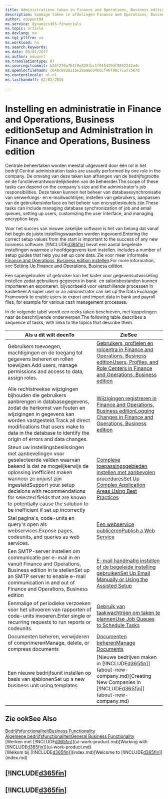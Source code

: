 ```yaml
---
title: Administratieve taken in Finance and Operations, Business edition | Microsoft Docs
description: Sommige taken in afdelingen Finance and Operations, Business edition vereisen centrale administratie en instelling. Zie om welke taken het gaat en wat u hiermee doet.
author: edupont04
ms.service: dynamics365-financials
ms.topic: article
ms.devlang: na
ms.tgt_pltfrm: na
ms.workload: na
ms.search.keywords: 
ms.date: 09/01/2017
ms.author: edupont
ms.translationtype: HT
ms.sourcegitcommit: b34f276a764f0e828fbc1f015429df9852242a4c
ms.openlocfilehash: c64bc883031be28aa6634bdcf48f00c7ca77567d
ms.contentlocale: nl-nl
ms.lasthandoff: 02/02/2018

---
```

# <a name="setup-and-administration-in-finance-and-operations-business-edition"></a><span data-ttu-id="9e534-104">Instelling en administratie in Finance and Operations, Business edition</span><span class="sxs-lookup"><span data-stu-id="9e534-104">Setup and Administration in Finance and Operations, Business edition</span></span>
<span data-ttu-id="9e534-105">Centrale beheertaken worden meestal uitgevoerd door één rol in het bedrijf.</span><span class="sxs-lookup"><span data-stu-id="9e534-105">Central administration tasks are usually performed by one role in the company.</span></span> <span data-ttu-id="9e534-106">De omvang van deze taken kan afhangen van de bedrijfsgrootte en de functieverantwoordelijkheden van de beheerder.</span><span class="sxs-lookup"><span data-stu-id="9e534-106">The scope of these tasks can depend on the company's size and the administrator's job responsibilities.</span></span> <span data-ttu-id="9e534-107">Deze taken kunnen het beheer van databasesynchronisatie van verwerkings- en e-mailwachtrijen, instellen van gebruikers, aanpassen van de gebruikersinterface en het beheer van encryptiesleutels zijn.</span><span class="sxs-lookup"><span data-stu-id="9e534-107">These tasks can include managing database synchronization of job and email queues, setting up users, customizing the user interface, and managing encryption keys.</span></span>  

<span data-ttu-id="9e534-108">Voor het succes van nieuwe zakelijke software is het van belang dat vanaf het begin de juiste instellingswaarden worden ingevoerd.</span><span class="sxs-lookup"><span data-stu-id="9e534-108">Entering the correct setup values from the start is important to the success of any new business software.</span></span> [!INCLUDE[d365fin](includes/d365fin_md.md)]<span data-ttu-id="9e534-109"> bevat een aantal begeleide instellingen waarmee u hoofdgegevens kunt instellen.</span><span class="sxs-lookup"><span data-stu-id="9e534-109"> includes a number of setup guides that help you set up core data.</span></span> <span data-ttu-id="9e534-110">Zie voor meer informatie [Finance and Operations, Business edition instellen](setup.md).</span><span class="sxs-lookup"><span data-stu-id="9e534-110">For more information, see [Setting Up Finance and Operations, Business edition](setup.md).</span></span>

<!--Whether you use [!INCLUDE[rim](../../includes/rim_md.md)] to implement setup values or you manually enter them in the new company, you can support your setup decisions with some general recommendations for selected setup fields that are known to potentially cause the solution to be inefficient if defined incorrectly.-->  

<span data-ttu-id="9e534-111">Een supergebruiker of gebruiker kan het kader voor gegevensuitwisseling instellen zodat gebruikers gegevens in bank- en salarisbestanden kunnen importeren en exporteren. bijvoorbeeld voor verschillende processen in kasbeheer.</span><span class="sxs-lookup"><span data-stu-id="9e534-111">A super user or an administrator can set up the Data Exchange Framework to enable users to export and import data in bank and payroll files, for example for various cash management processes.</span></span>  

<span data-ttu-id="9e534-112">In de volgende tabel wordt een reeks taken beschreven, met koppelingen naar de beschrijvende onderwerpen.</span><span class="sxs-lookup"><span data-stu-id="9e534-112">The following table describes a sequence of tasks, with links to the topics that describe them.</span></span>   

|<span data-ttu-id="9e534-113">**Als u dit wilt doen**</span><span class="sxs-lookup"><span data-stu-id="9e534-113">**To**</span></span>|<span data-ttu-id="9e534-114">**Zie**</span><span class="sxs-lookup"><span data-stu-id="9e534-114">**See**</span></span>|  
|------------|-------------|  
|<span data-ttu-id="9e534-115">Gebruikers toevoegen, machtigingen en de toegang tot gegevens beheren en rollen toewijzen.</span><span class="sxs-lookup"><span data-stu-id="9e534-115">Add users, manage permissions and access to data, assign roles.</span></span>|[<span data-ttu-id="9e534-116">Gebruikers, profielen en rolcentra in Finance and Operations, Business edition</span><span class="sxs-lookup"><span data-stu-id="9e534-116">Users, Profiles, and Role Centers in Finance and Operations, Business edition</span></span>](admin-users-profiles-roles.md)|  
|<span data-ttu-id="9e534-117">Alle rechtstreekse wijzigingen bijhouden die gebruikers aanbrengen in databasegegevens, zodat de herkomst van fouten en wijzigingen in gegevens kan worden vastgesteld.</span><span class="sxs-lookup"><span data-stu-id="9e534-117">Track all direct modifications that users make to data in the database to identify the origin of errors and data changes.</span></span>|[<span data-ttu-id="9e534-118">Wijzigingen registreren in Finance and Operations, Business edition</span><span class="sxs-lookup"><span data-stu-id="9e534-118">Logging Changes in Finance and Operations, Business edition</span></span>](across-log-changes.md)|  
|<span data-ttu-id="9e534-119">Steun uw instellingsbeslissingen met aanbevelingen voor geselecteerde velden waarvan bekend is dat ze mogelijkerwijs de oplossing inefficiënt maken wanneer ze onjuist zijn ingesteld</span><span class="sxs-lookup"><span data-stu-id="9e534-119">Support your setup decisions with recommendations for selected fields that are known to potentially cause the solution to be inefficient if set up incorrectly</span></span>|[<span data-ttu-id="9e534-120">Complexe toepassingsgebieden instellen met aanbevolen procedures</span><span class="sxs-lookup"><span data-stu-id="9e534-120">Set Up Complex Application Areas Using Best Practices</span></span>](set-up-complex-application-areas-using-best-practices.md)|  
|<span data-ttu-id="9e534-121">Stel pagina's, code-units en query's open als webservices.</span><span class="sxs-lookup"><span data-stu-id="9e534-121">Expose pages, codeunits, and queries as web services.</span></span>|[<span data-ttu-id="9e534-122">Een webservice publiceren</span><span class="sxs-lookup"><span data-stu-id="9e534-122">Publish a Web Service</span></span>](across-how-publish-web-service.md)|  
|<span data-ttu-id="9e534-123">Een SMTP-server instellen om communicatie per e-mail in en vanuit Finance and Operations, Business edition in te stellen</span><span class="sxs-lookup"><span data-stu-id="9e534-123">Set up an SMTP server to enable e-mail communication in and out of Finance and Operations, Business edition</span></span>| [<span data-ttu-id="9e534-124">E-mail handmatig instellen of de begeleide instelling gebruiken</span><span class="sxs-lookup"><span data-stu-id="9e534-124">Set Up Email Manually or Using the Assisted Setup</span></span>](madeira-how-setup-email.md)|  
|<span data-ttu-id="9e534-125">Eenmalige of periodieke verzoeken voor het uitvoeren van rapporten of code-units invoeren.</span><span class="sxs-lookup"><span data-stu-id="9e534-125">Enter single or recurring requests to run reports or codeunits.</span></span>|[<span data-ttu-id="9e534-126">Gebruik van taakwachtrijen om taken te plannen</span><span class="sxs-lookup"><span data-stu-id="9e534-126">Use Job Queues to Schedule Tasks</span></span>](admin-job-queues-schedule-tasks.md)|  
|<span data-ttu-id="9e534-127">Documenten beheren, verwijderen of comprimeren</span><span class="sxs-lookup"><span data-stu-id="9e534-127">Manage, delete, or compress documents</span></span>|[<span data-ttu-id="9e534-128">Documenten beheren</span><span class="sxs-lookup"><span data-stu-id="9e534-128">Manage Documents</span></span>](admin-manage-documents.md)|  
|<span data-ttu-id="9e534-129">Een nieuwe bedrijfsunit instellen op basis van sjablonen</span><span class="sxs-lookup"><span data-stu-id="9e534-129">Set up a new business unit using templates</span></span>|<span data-ttu-id="9e534-130">[Nieuwe bedrijven maken in [!INCLUDE[d365fin](includes/d365fin_md.md)]](about-new-company.md)</span><span class="sxs-lookup"><span data-stu-id="9e534-130">[Creating New Companies in [!INCLUDE[d365fin](includes/d365fin_md.md)]](about-new-company.md)</span></span>|  

## <a name="see-also"></a><span data-ttu-id="9e534-131">Zie ook</span><span class="sxs-lookup"><span data-stu-id="9e534-131">See Also</span></span>
[<span data-ttu-id="9e534-132">Bedrijfsfunctionaliteit</span><span class="sxs-lookup"><span data-stu-id="9e534-132">Business Functionality</span></span>](madeira-business-functionality.md)  
[<span data-ttu-id="9e534-133">Algemene bedrijfsfunctionaliteit</span><span class="sxs-lookup"><span data-stu-id="9e534-133">General Business Functionality</span></span>](ui-across-business-areas.md)  
<span data-ttu-id="9e534-134">[Werken met [!INCLUDE[d365fin](includes/d365fin_md.md)]](ui-work-product.md)</span><span class="sxs-lookup"><span data-stu-id="9e534-134">[Working with [!INCLUDE[d365fin](includes/d365fin_md.md)]](ui-work-product.md)</span></span>  
<span data-ttu-id="9e534-135">[Welkom bij [!INCLUDE[d365fin](includes/d365fin_md.md)]](index.md)</span><span class="sxs-lookup"><span data-stu-id="9e534-135">[Welcome to [!INCLUDE[d365fin](includes/d365fin_md.md)]](index.md)</span></span>  

## [!INCLUDE[d365fin](includes/free_trial_md.md)]  
## [!INCLUDE[d365fin](includes/training_link_md.md)]

